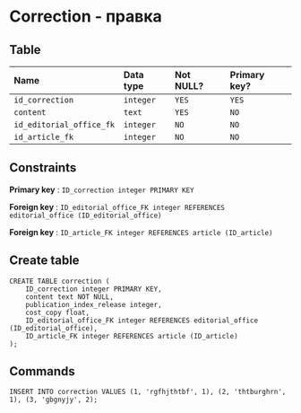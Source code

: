 # Сorrection - правка


## Table

| Name                     | Data type     | Not NULL? | Primary key? |
|:------------------------ |:--------------|:----------|:-------------|
| `id_correction`          | `integer`     | `YES`     | `YES`        |
| `content`                | `text`        | `YES`     | `NO`         |
| `id_editorial_office_fk` | `integer`     | `NO`      | `NO`         |
| `id_article_fk`          | `integer`     | `NO`      | `NO`         |


## Constraints


**Primary key** : `ID_correction integer PRIMARY KEY`

**Foreign key** : `ID_editorial_office_FK integer REFERENCES editorial_office (ID_editorial_office)`

**Foreign key** : `ID_article_FK integer REFERENCES article (ID_article)`


## Create table

```
CREATE TABLE correction (
	ID_correction integer PRIMARY KEY,
	content text NOT NULL,
	publication_index_release integer,
	cost_copy float,
	ID_editorial_office_FK integer REFERENCES editorial_office (ID_editorial_office),
	ID_article_FK integer REFERENCES article (ID_article)
);
```

## Commands

```
INSERT INTO correction VALUES (1, 'rgfhjthtbf', 1), (2, 'thtburghrn', 1), (3, 'gbgnyjy', 2);
```




